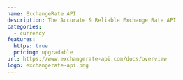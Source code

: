 ```yaml
---
name: ExchangeRate API
description: The Accurate & Reliable Exchange Rate API
categories:
  - currency
features:
  https: true
  pricing: upgradable
url: https://www.exchangerate-api.com/docs/overview
logo: exchangerate-api.png
---
```

